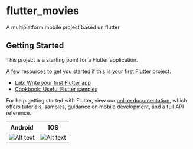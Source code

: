 # flutter_movies

A multiplatform mobile project based un flutter

## Getting Started

This project is a starting point for a Flutter application.

A few resources to get you started if this is your first Flutter project:

- [Lab: Write your first Flutter app](https://flutter.dev/docs/get-started/codelab)
- [Cookbook: Useful Flutter samples](https://flutter.dev/docs/cookbook)

For help getting started with Flutter, view our
[online documentation](https://flutter.dev/docs), which offers tutorials,
samples, guidance on mobile development, and a full API reference.


Android            |  IOS
:-------------------------:|:-------------------------:
![Alt text](docs/android_movies_flutter.gif?raw=true "preview App Movies Cinema with flutter version android") |  ![Alt text](docs/ios_movies_flutter.gif?raw=true " preview App Movies Cinema with flutter version ios")





